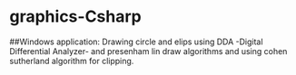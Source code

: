 # graphics-Csharp
##Windows application:
Drawing circle and elips  using DDA -Digital Differential Analyzer-  and presenham lin draw algorithms and using cohen sutherland algorithm for clipping.
